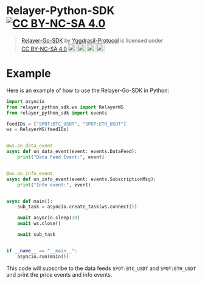 # Relayer-Python-SDK [![CC BY-NC-SA 4.0][cc-by-nc-sa-shield]][cc-by-nc-sa]

> <p xmlns:cc="http://creativecommons.org/ns#" xmlns:dct="http://purl.org/dc/terms/"><a property="dct:title" rel="cc:attributionURL" href="https://github.com/Yggdrasil-Protocol/Relayer-Go-SDK">Relayer-Go-SDK</a> by <a rel="cc:attributionURL dct:creator" property="cc:attributionName" href="https://github.com/Yggdrasil-Protocol">Yggdrasil-Protocol</a> is licensed under <a href="https://creativecommons.org/licenses/by-nc-sa/4.0/?ref=chooser-v1" target="_blank" rel="license noopener noreferrer" style="display:inline-block;">CC BY-NC-SA 4.0<img style="height:22px!important;margin-left:3px;vertical-align:text-bottom;" src="https://mirrors.creativecommons.org/presskit/icons/cc.svg?ref=chooser-v1" alt=""><img style="height:22px!important;margin-left:3px;vertical-align:text-bottom;" src="https://mirrors.creativecommons.org/presskit/icons/by.svg?ref=chooser-v1" alt=""><img style="height:22px!important;margin-left:3px;vertical-align:text-bottom;" src="https://mirrors.creativecommons.org/presskit/icons/nc.svg?ref=chooser-v1" alt=""><img style="height:22px!important;margin-left:3px;vertical-align:text-bottom;" src="https://mirrors.creativecommons.org/presskit/icons/sa.svg?ref=chooser-v1" alt=""></a></p>

[cc-by-nc-sa]: http://creativecommons.org/licenses/by-nc-sa/4.0/
[cc-by-nc-sa-shield]: https://img.shields.io/badge/License-CC%20BY--NC--SA%204.0-lightgrey.svg

# Example

Here is an example of how to use the Relayer-Go-SDK in Python:

```python
import asyncio
from relayer_python_sdk.ws import RelayerWS
from relayer_python_sdk import events

feedIDs = ["SPOT:BTC_USDT", "SPOT:ETH_USDT"]
ws = RelayerWS(feedIDs)


@ws.on_data_event
async def on_data_event(event: events.DataFeed):
    print("Data Feed Event:", event)


@ws.on_info_event
async def on_info_event(event: events.SubscriptionMsg):
    print("Info event:", event)


async def main():
    sub_task = asyncio.create_task(ws.connect())

    await asyncio.sleep(10)
    await ws.close()

    await sub_task


if __name__ == "__main__":
    asyncio.run(main())
```

This code will subscribe to the data feeds `SPOT:BTC_USDT` and `SPOT:ETH_USDT` and print the price events and info events.

